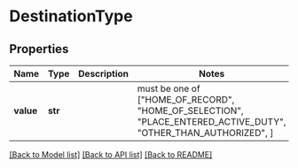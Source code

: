 # DestinationType


## Properties
Name | Type | Description | Notes
------------ | ------------- | ------------- | -------------
**value** | **str** |  |  must be one of ["HOME_OF_RECORD", "HOME_OF_SELECTION", "PLACE_ENTERED_ACTIVE_DUTY", "OTHER_THAN_AUTHORIZED", ]

[[Back to Model list]](../README.md#documentation-for-models) [[Back to API list]](../README.md#documentation-for-api-endpoints) [[Back to README]](../README.md)


